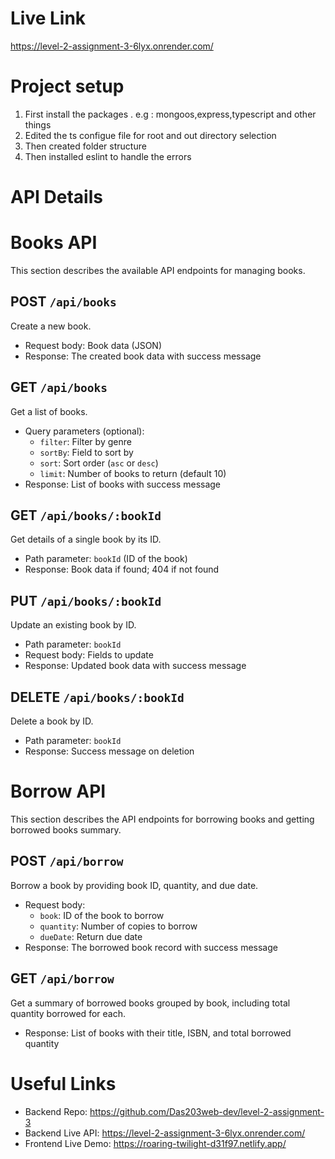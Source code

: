# Live Link
https://level-2-assignment-3-6lyx.onrender.com/

# Project setup
1. First install the packages . e.g : mongoos,express,typescript and other things
2. Edited the ts configue file for root and out directory selection
3. Then created folder structure
4. Then installed eslint to handle the errors

# API Details
# Books API

This section describes the available API endpoints for managing books.


## POST `/api/books`

Create a new book.  
- Request body: Book data (JSON)  
- Response: The created book data with success message


## GET `/api/books`

Get a list of books.  
- Query parameters (optional):  
  - `filter`: Filter by genre  
  - `sortBy`: Field to sort by  
  - `sort`: Sort order (`asc` or `desc`)  
  - `limit`: Number of books to return (default 10)  
- Response: List of books with success message


## GET `/api/books/:bookId`

Get details of a single book by its ID.  
- Path parameter: `bookId` (ID of the book)  
- Response: Book data if found; 404 if not found


## PUT `/api/books/:bookId`

Update an existing book by ID.  
- Path parameter: `bookId`  
- Request body: Fields to update  
- Response: Updated book data with success message


## DELETE `/api/books/:bookId`

Delete a book by ID.  
- Path parameter: `bookId`  
- Response: Success message on deletion


# Borrow API

This section describes the API endpoints for borrowing books and getting borrowed books summary.

## POST `/api/borrow`

Borrow a book by providing book ID, quantity, and due date.  
- Request body:  
  - `book`: ID of the book to borrow  
  - `quantity`: Number of copies to borrow  
  - `dueDate`: Return due date  
- Response: The borrowed book record with success message


## GET `/api/borrow`

Get a summary of borrowed books grouped by book, including total quantity borrowed for each.  
- Response: List of books with their title, ISBN, and total borrowed quantity

# Useful Links
- Backend Repo: https://github.com/Das203web-dev/level-2-assignment-3  
- Backend Live API: https://level-2-assignment-3-6lyx.onrender.com/  
- Frontend Live Demo: https://roaring-twilight-d31f97.netlify.app/
